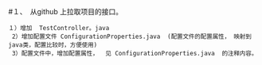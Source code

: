 #１、　从github 上拉取项目的接口。  

```
１）增加  TestController。java
 2）增加配置文件 ConfigurationProperties.java  (配置文件的配置属性， 映射到java类，配置比较时，方便使用)
 3）配置文件中，增加配置属性，  见 ConfigurationProperties.java  的注释内容。
```
